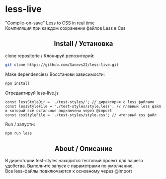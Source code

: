 # less-live


"Compile-on-save"  Less to CSS in real time 
<br>
Компиляция при каждом сохранении файлов Less в Css

<h2 align="center">Install / Установка</h2>

clone repositorie / Клонируй репозиторий:

```bash
git clone https://github.com/Sanevs22/less-live.git
```

Make dependencies/ Восстанови зависимости:

```bash
npm install 
```

Отредактируй less-live.js

```
const lessStyleDir = './test-styles/'; // директория с less файлами
const lessStyleFile = './test-styles/style.less'; // главный less файл в который все остальные подключены через @import
const cssStyleFile = './test-styles/style.css'; // итоговый css файл
```

Run / запусти:

```bash
npm run less
```

<h2 align="center">About / Описание</h2>

В директории test-styles находится тестовый проект для вашего удобства. Выполните запуск с параметрами по умолчанию. 
<br>
Все less-файлы подключаются к основному через @import